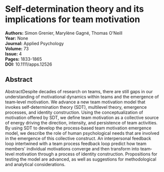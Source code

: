 # Self‐determination theory and its implications for team motivation

**Authors:** Simon Grenier, Marylène Gagné, Thomas O'Neill  
**Year:** None  
**Journal:** Applied Psychology  
**Volume:** 73  
**Issue:** 4  
**Pages:** 1833-1865  
**DOI:** 10.1111/apps.12526  

## Abstract
AbstractDespite decades of research on teams, there are still gaps in our understanding of motivational dynamics within teams and the emergence of team‐level motivation. We advance a new team motivation model that invokes self‐determination theory (SDT), multilevel theory, emergence processes, and identity construction. Using the conceptualization of motivation offered by SDT, we define team motivation as a collective source of energy driving the direction, intensity, and persistence of team activities. By using SDT to develop the process‐based team motivation emergence model, we describe the role of human psychological needs that are involved in the emergence of this collective construct. An interpersonal feedback loop intertwined with a team process feedback loop predict how team members' individual motivations converge and then transform into team‐level motivation through a process of identity construction. Propositions for testing the model are advanced, as well as suggestions for methodological and analytical considerations.

